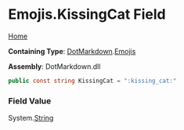 # Emojis\.KissingCat Field

[Home](../../../README.md)

**Containing Type**: [DotMarkdown](../../README.md)\.[Emojis](../README.md)

**Assembly**: DotMarkdown\.dll

```csharp
public const string KissingCat = ":kissing_cat:"
```

### Field Value

System\.[String](https://docs.microsoft.com/en-us/dotnet/api/system.string)